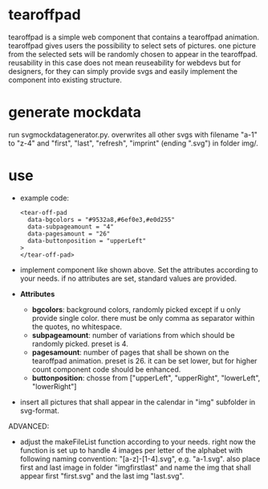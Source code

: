 # tearoffpad
tearoffpad is a simple web component that contains a tearoffpad animation. tearoffpad gives users the possibility to select sets of pictures. one picture from the selected sets will be randomly chosen to appear in the tearoffpad. reusability in this case does not mean reuseability for webdevs but for designers, for they can simply provide svgs and easily implement the component into existing structure.

# generate mockdata
run svgmockdatagenerator.py. overwrites all other svgs with filename "a-1" to "z-4" and "first", "last", "refresh", "imprint" (ending ".svg") in folder img/.

# use
* example code:
    
      <tear-off-pad 
        data-bgcolors = "#9532a8,#6ef0e3,#e0d255"
        data-subpageamount = "4"
        data-pagesamount = "26"
        data-buttonposition = "upperLeft"
      >
      </tear-off-pad>

* implement component like shown above. Set the attributes according to your needs. if no attributes are set, standard values are provided.

* **Attributes**
  * **bgcolors**: background colors, randomly picked except if u only provide single color. there must be only comma as separator within the quotes, no whitespace.
  * **subpageamount**: number of variations from which should be randomly picked. preset is 4.
  * **pagesamount**: number of pages that shall be shown on the tearoffpad animation. preset is 26. it can be set lower, but for higher count component code should be enhanced.
  * **buttonposition**: chosse from ["upperLeft", "upperRight", "lowerLeft", "lowerRight"]

* insert all pictures that shall appear in the calendar in "img" subfolder in svg-format.

ADVANCED:
* adjust the makeFileList function according to your needs. right now the function is set up to handle 4 images per letter of the alphabet with following naming convention: "[a-z]-[1-4].svg", e.g. "a-1.svg".
also place first and last image in folder "imgfirstlast" and name the img that shall appear first "first.svg" and the last img "last.svg".
